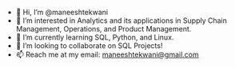 - 👋 Hi, I’m @maneeshtekwani
- 👀 I’m interested in Analytics and its applications in Supply Chain Management, Operations, and Product Management.
- 🌱 I’m currently learning SQL, Python, and Linux.
- 💞️ I’m looking to collaborate on SQL Projects!
- 📫 Reach me at my email: maneeshtekwani@gmail.com

<!---
maneeshtekwani/maneeshtekwani is a ✨ special ✨ repository because its `README.md` (this file) appears on your GitHub profile.
You can click the Preview link to take a look at your changes.
--->
